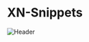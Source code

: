 # XN-Snippets
![Header]([https://cdn.discordapp.com/attachments/1161265974255833200/1167142106381430815/th.png?ex=654d0cca&is=653a97ca&hm=2f03bff89686046c3e77e95780f0c20ef5935ed5e9823f466c7e6b121ed19fca&)
